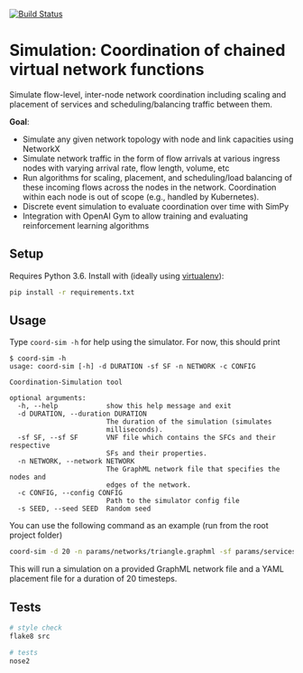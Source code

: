 [![Build Status](https://travis-ci.com/RealVNF/coordination-simulation.svg?token=LHEsk5x5tv7SsiZCzuoZ&branch=master)](https://travis-ci.com/RealVNF/coordination-simulation)

# Simulation: Coordination of chained virtual network functions

Simulate flow-level, inter-node network coordination including scaling and placement of services and scheduling/balancing traffic between them.


**Goal**:

* Simulate any given network topology with node and link capacities using NetworkX
* Simulate network traffic in the form of flow arrivals at various ingress nodes with varying arrival rate, flow length, volume, etc
* Run algorithms for scaling, placement, and scheduling/load balancing of these incoming flows across the nodes in the network. Coordination within each node is out of scope (e.g., handled by Kubernetes).
* Discrete event simulation to evaluate coordination over time with SimPy
* Integration with OpenAI Gym to allow training and evaluating reinforcement learning algorithms


## Setup

Requires Python 3.6. Install with (ideally using [virtualenv](https://virtualenv.pypa.io/en/stable/)):

```bash
pip install -r requirements.txt
```


## Usage

Type `coord-sim -h` for help using the simulator. For now, this should print 

``` 
$ coord-sim -h
usage: coord-sim [-h] -d DURATION -sf SF -n NETWORK -c CONFIG

Coordination-Simulation tool

optional arguments:
  -h, --help            show this help message and exit
  -d DURATION, --duration DURATION
                        The duration of the simulation (simulates
                        milliseconds).
  -sf SF, --sf SF       VNF file which contains the SFCs and their respective
                        SFs and their properties.
  -n NETWORK, --network NETWORK
                        The GraphML network file that specifies the nodes and
                        edges of the network.
  -c CONFIG, --config CONFIG
                        Path to the simulator config file
  -s SEED, --seed SEED  Random seed
```

You can use the following command as an example (run from the root project folder)

```bash 
coord-sim -d 20 -n params/networks/triangle.graphml -sf params/services/abc.yaml -c params/config/sim_config.yaml
```
This will run a simulation on a provided GraphML network file and a YAML placement file for a duration of 20 timesteps. 


## Tests

```bash
# style check
flake8 src

# tests
nose2
```
